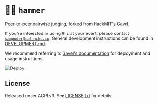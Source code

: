 # 🧑‍⚖️ `hammer`

Peer-to-peer pairwise judging, forked from HackMIT's [Gavel](https://github.com/anishathalye/gavel).

If you're interested in using this at your event, please contact [`sampoder@calhacks.io`](mailto:sampoder@calhacks.io). General development instructions can be found in [DEVELOPMENT.md](/DEVELOPMENT.md).

We recommend referring to [Gavel's documentation](https://github.com/anishathalye/gavel/blob/master/README.md) for deployment and usage instructions.

[![Deploy](https://www.herokucdn.com/deploy/button.svg)](https://heroku.com/deploy?template=https://github.com/calhacks/hammer/tree/master)

## License

Released under AGPLv3. See [LICENSE.txt](LICENSE.txt) for details.